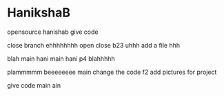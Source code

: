 # HanikshaB
opensource
 hanishab
give code

close
 branch
ehhhhhhhh
open
close
b23
uhhh
add a file
hhh

blah
 main
 hani
 main
 hani
 p4
 blahhhhh

plammmmm
beeeeeeee
 main
 change the code
 f2
 add pictures for project

 give code
 main
ain
